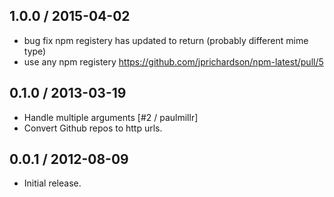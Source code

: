 1.0.0 / 2015-04-02
------------------
- bug fix npm registery has updated to return (probably different mime type)
- use any npm registery https://github.com/jprichardson/npm-latest/pull/5

0.1.0 / 2013-03-19
------------------
* Handle multiple arguments [#2 / paulmillr]
* Convert Github repos to http urls.

0.0.1 / 2012-08-09
------------------
* Initial release.

